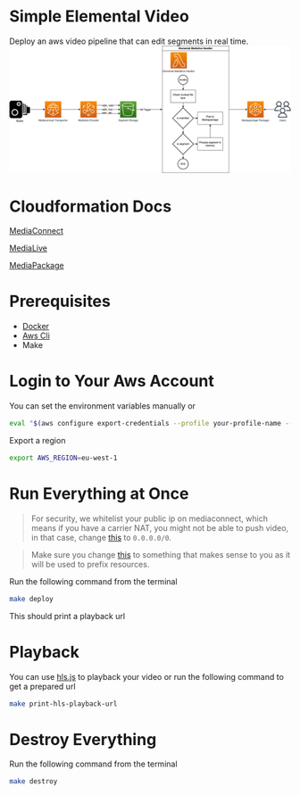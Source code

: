 # Simple Elemental Video

Deploy an aws video pipeline that can edit segments in real time.
![architecture](./architecture/full.png)

# Cloudformation Docs

[MediaConnect](https://docs.aws.amazon.com/AWSCloudFormation/latest/UserGuide/AWS_MediaConnect.html)

[MediaLive](https://docs.aws.amazon.com/AWSCloudFormation/latest/UserGuide/AWS_MediaLive.html)

[MediaPackage](https://docs.aws.amazon.com/AWSCloudFormation/latest/UserGuide/AWS_MediaPackage.html)

# Prerequisites

-   [Docker](https://www.docker.com/get-started)
-   [Aws Cli](https://aws.amazon.com/cli)
-   Make

# Login to Your Aws Account

You can set the environment variables manually or

```sh
eval "$(aws configure export-credentials --profile your-profile-name --format env)"
```

Export a region

```sh
export AWS_REGION=eu-west-1
```

# Run Everything at Once

> For security, we whitelist your public ip on mediaconnect, which means if you have a carrier NAT, you might not be able to push video, in that case, change [this](./main.tf#20) to `0.0.0.0/0`.

> Make sure you change [this](./main.tf#16) to something that makes sense to you as it will be used to prefix resources.

Run the following command from the terminal

```sh
make deploy
```

This should print a playback url

# Playback

You can use [hls.js](https://hlsjs.video-dev.org/demo) to playback your video
or run the following command to get a prepared url

```sh
make print-hls-playback-url
```

# Destroy Everything

Run the following command from the terminal

```sh
make destroy
```
